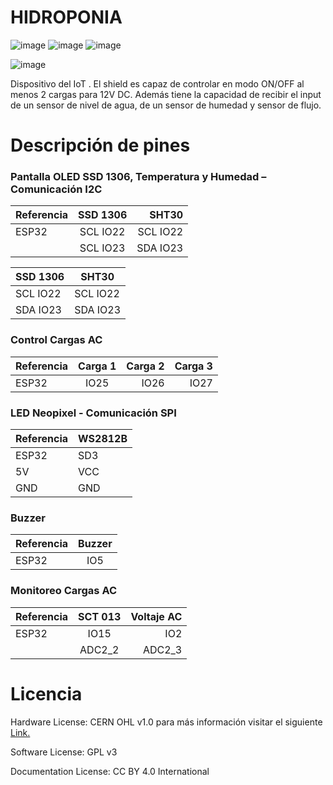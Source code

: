 # HIDROPONIA

![image](https://user-images.githubusercontent.com/68393777/171799841-9e5a68ac-0bc7-47e4-bf48-9994fa5aec52.png)
![image](https://user-images.githubusercontent.com/68393777/171800489-6ebd88d2-d5e2-44ba-8a83-f5459466abc7.png)
![image](https://user-images.githubusercontent.com/68393777/171800626-313551c7-b60d-4ea5-8941-3dcc300d24b4.png)


![image](https://user-images.githubusercontent.com/68393777/171799868-ca491176-1f67-48d5-b85a-e81398ebf363.png)

Dispositivo del IoT . El shield es capaz de controlar en modo ON/OFF al menos 2 cargas para 12V DC. Además tiene la capacidad de recibir el input de un sensor de nivel de agua, de un sensor de humedad y sensor de flujo. 

# Descripción de pines 

### Pantalla OLED SSD 1306, Temperatura y Humedad – Comunicación I2C

| Referencia   | SSD 1306 | SHT30 |
| :---         |    :---: |    ---:  |
| ESP32        | SCL IO22 | SCL IO22 |
|              | SCL IO23 | SDA IO23 |


| SSD 1306 | SHT30 |
| -------- | ----- |
| SCL IO22 | SCL IO22 |
| SDA IO23 | SDA IO23 |


### Control Cargas AC 

| Referencia   | Carga 1 | Carga 2 | Carga 3 |
| :---         |    :---:|    ---: | ---:    |
| ESP32        |  IO25   |  IO26   |   IO27  |


### LED Neopixel - Comunicación SPI

| Referencia | WS2812B |
| -------- | ----- |
|  ESP32   |  SD3  |
|    5V    |  VCC  |
|   GND    |  GND  |

### Buzzer 

| Referencia   |  Buzzer | 
| :---         |   :---: |
| ESP32        |    IO5  |        

### Monitoreo Cargas AC 

| Referencia   | SCT 013  | Voltaje AC | 
| :---         |   :---:  |  ---:      |
| ESP32        |    IO15  |    IO2     |
|              |   ADC2_2 | ADC2_3     |


# Licencia
Hardware License: CERN OHL v1.0 para más información visitar el siguiente [Link.](https://ohwr.org/project/cernohl/wikis/Documents/CERN-OHL-version-1.2)

Software License: GPL v3

Documentation License: CC BY 4.0 International
